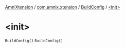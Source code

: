 [AmniXtension](../../index.md) / [com.amnix.xtension](../index.md) / [BuildConfig](index.md) / [&lt;init&gt;](./-init-.md)

# &lt;init&gt;

`BuildConfig()`
`BuildConfig()`